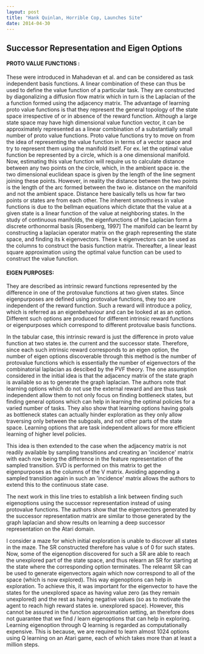 ```yaml
---
layout: post
title: "Hank Quinlan, Horrible Cop, Launches Site"
date: 2014-04-30
---
```


## Successor Representation and Eigen Options

#### PROTO VALUE FUNCTIONS :

These were introduced in Mahadevan et al. and can be considered as task independent basis functions. A linear combination of these can thus be used to define the value function of a particular task. They are constructed by diagonalizing a diffusion flow matrix which in turn is the Laplacian of the a function formed using the adjacency matrix. The advantage of learning proto value functions is that they represent the general topology of the state space irrespective of or in absence of the reward function. Although a large state space may have high dimensional value function vector, it can be approximately represented as a linear combination of a substantially small number of proto value functions.
Proto value functions try to move on from the idea of representing the value function in terms of a vector space and try to represent them using the manifold itself. For ex. let the optimal value function be represented by a circle, which is a one dimensional manifold. Now, estimating this value function will require us to calculate distance between any two points on the circle, which, in the ambient space ie. the two dimensional euclidean space is given by the length of the line segment joining these points. However, in reality the distance between the two points is the length of the arc formed between the two ie. distance on the manifold and not the ambient space. Distance here basically tells us how far two points or states are from each other.
The inherent smoothness in value functions is due to the bellman equations which dictate that the value at a given state is a linear function of the value at neighboring states.
In the study of continuous manifolds, the eigenfunctions of the Laplacian form a discrete orthonormal basis [Rosenberg, 1997]
The manifold can be learnt by constructing a laplacian operator matrix on the graph representing the state space, and finding its k  eigenvectors. These k eigenvectors can be used as the columns to construct the basis function matrix. Thereafter, a linear least square approximation using the optimal value function can be used to construct the value function.

#### EIGEN PURPOSES:  

They are described as intrinsic reward functions represented by the difference in one of the protovalue functions at two given states. Since eigenpurposes are defined using protovalue functions, they too are independent of the reward function. Such a reward will introduce a policy, which is referred as an eigenbehaviour and can be looked at as an option. Different such options are produced for different intrinsic reward functions or eigenpurposes which correspond to different protovalue basis functions. 

In the tabular case, this intrinsic reward is just the difference in proto value function at two states ie. the current and the successor state. Therefore, since each such intrinsic reward corresponds to an eigen option, the number of eigen options discoverable through this method is the number of protovalue functions which is essentially the number of eigenvectors of the combinatorial laplacian as descibed by the PVF theory. The one assumption considered in the initial idea is that the adjacency matrix of the state graph is available so as to generate the graph laplacian. The authors note that learning options which do not use the external reward and are thus task independent allow them to not only focus on finding bottleneck states, but finding general options which can help in learning the optimal policies for a varied number of tasks. They also show that learning options having goals as bottleneck states can actually hinder exploration as they only allow traversing only between the subgoals, and not other parts of the state space. Learning options that are task independent allows for more efficient learning of higher level policies.

This idea is then extended to the case when the adjacency matrix is not readily available by sampling transitions and creating an 'incidence' matrix with each row being the difference in the feature representation of the sampled transition. SVD is performed on this matrix to get the eigenpurposes as the columns of the V matrix. Avoiding appending a sampled transition again in such an 'incidence' matrix allows the authors to extend this to the continuous state case.

The next work in this line tries to establish a link between finding such eigenoptions using the successor representation instead of using protovalue functions. The authors show that the eigenvectors generated by the successor representation matrix are similar to those generated by the graph laplacian and show results on learning a deep successor representation on the Atari domain. 

I consider a maze for which initial exploration is unable to discover all states in the maze. The SR constructed therefore has value s of 0 for such states. Now, some of the eigenoption discovered for such a SR are able to reach the unexplored part of the state space, and thus relearn an SR for starting at the state where the corresponding option terminates. The relearnt SR can be used to generate eigenvectors again which now correspond to all of the space (which is now explored). This way eigenoptions can help in exploration. To achieve this, it was important for the eigenvector to have the states for the unexplored space as having value zero (as they remain unexplored) and the rest as having negative values (so as to motivate the agent to reach high reward states ie. unexplored space). However,  this cannot be assured in the function approximation setting, an therefore does not guarantee that we find / learn eigenoptions that can help in exploring. Learning eigenoption through Q learning is regarded as computationally expensive. This is because, we are required to learn almost 1024 options using Q learning on an Atari game, each of which takes more than at least a million steps. 
